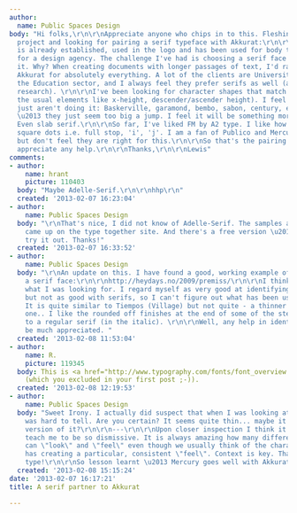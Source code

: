 ```yaml
---
author:
  name: Public Spaces Design
body: "Hi folks,\r\n\r\nAppreciate anyone who chips in to this. Fleshing out a branding/identity
  project and looking for pairing a serif typeface with Akkurat:\r\n\r\nhttp://lineto.com/The+Fonts/Font+Categories/Text+Fonts/Akkurat/\r\n\r\nAkkurat
  is already established, used in the logo and has been used for body text. It is
  for a design agency. The challenge I've had is choosing a serif face to partner
  it. Why? When creating documents with longer passages of text, I'd rather not use
  Akkurat for absolutely everything. A lot of the clients are Universities and in
  the Education sector, and I always feel they prefer serifs as well (albeit ungrounded
  research). \r\n\r\nI've been looking for character shapes that match Akkurat (and
  the usual elements like x-height, descender/ascender height). I feel the old classics
  just aren't doing it: Baskerville, garamond, bembo, sabon, century, even bodoni
  \u2013 they just seem too big a jump. I feel it will be something more 'modern'.
  Even slab serif.\r\n\r\nSo far, I've liked FM by A2 type. I like how it shares the
  square dots i.e. full stop, 'i', 'j'. I am a fan of Publico and Mercury as well,
  but don't feel they are right for this.\r\n\r\nSo that's the pairing challenge \u2013
  appreciate any help.\r\n\r\nThanks,\r\n\r\nLewis"
comments:
- author:
    name: hrant
    picture: 110403
  body: "Maybe Adelle-Serif.\r\n\r\nhhp\r\n"
  created: '2013-02-07 16:23:04'
- author:
    name: Public Spaces Design
  body: "\r\nThat's nice, I did not know of Adelle-Serif. The samples are useful that
    came up on the type together site. And there's a free version \u2013 great, will
    try it out. Thanks!"
  created: '2013-02-07 16:33:52'
- author:
    name: Public Spaces Design
  body: "\r\nAn update on this. I have found a good, working example of Akkurat with
    a serif face:\r\n\r\nhttp://heydays.no/2009/premiss/\r\n\r\nI think that's exactly
    what I was looking for. I regard myself as very good at identifying sans serifs
    but not as good with serifs, so I can't figure out what has been used for this.
    It is quite similar to Tiempos (Village) but not quite - a thinner version for
    one.. I like the rounded off finishes at the end of some of the stems as opposed
    to a regular serif (in the italic). \r\n\r\nWell, any help in identifying would
    be much appreciated. "
  created: '2013-02-08 11:53:04'
- author:
    name: R.
    picture: 119345
  body: This is <a href="http://www.typography.com/fonts/font_overview.php?productLineID=100017&path=head">Mercury</a>
    (which you excluded in your first post ;-)).
  created: '2013-02-08 12:19:53'
- author:
    name: Public Spaces Design
  body: "Sweet Irony. I actually did suspect that when I was looking at it, but it
    was hard to tell. Are you certain? It seems quite thin... maybe it is the 'G1'
    version of it?\r\n\r\n---\r\n\r\nUpon closer inspection I think it must be. That'll
    teach me to be so dismissive. It is always amazing how many different ways a typeface
    can \"look\" and \"feel\" even though we usually think of the character of a face
    has creating a particular, consistent \"feel\". Context is key. That's why I love
    type!\r\n\r\nSo lesson learnt \u2013 Mercury goes well with Akkurat.\r\n"
  created: '2013-02-08 15:15:24'
date: '2013-02-07 16:17:21'
title: A serif partner to Akkurat

---
```

